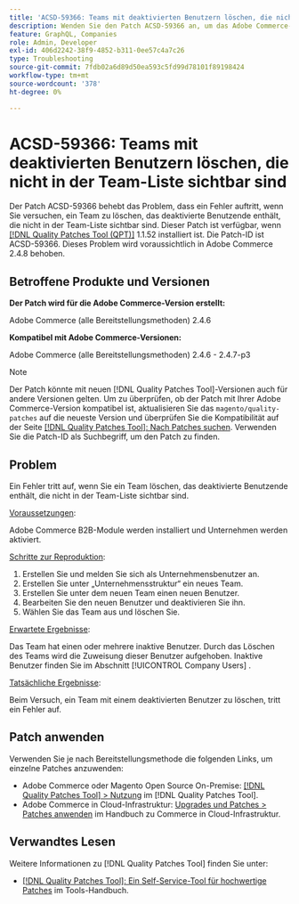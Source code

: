 ```yaml
---
title: 'ACSD-59366: Teams mit deaktivierten Benutzern löschen, die nicht in der Team-Liste sichtbar sind'
description: Wenden Sie den Patch ACSD-59366 an, um das Adobe Commerce-Problem zu beheben, bei dem ein Fehler auftritt, wenn Sie versuchen, ein Team zu löschen, das deaktivierte Benutzende enthält, die nicht in der Teamliste sichtbar sind.
feature: GraphQL, Companies
role: Admin, Developer
exl-id: 406d2242-38f9-4852-b311-0ee57c4a7c26
type: Troubleshooting
source-git-commit: 7fdb02a6d89d50ea593c5fd99d78101f89198424
workflow-type: tm+mt
source-wordcount: '378'
ht-degree: 0%

---
```


# ACSD-59366: Teams mit deaktivierten Benutzern löschen, die nicht in der Team-Liste sichtbar sind

Der Patch ACSD-59366 behebt das Problem, dass ein Fehler auftritt, wenn Sie versuchen, ein Team zu löschen, das deaktivierte Benutzende enthält, die nicht in der Team-Liste sichtbar sind. Dieser Patch ist verfügbar, wenn [[!DNL Quality Patches Tool (QPT)]](/help/tools/quality-patches-tool/quality-patches-tool-to-self-serve-quality-patches.md) 1.1.52 installiert ist. Die Patch-ID ist ACSD-59366. Dieses Problem wird voraussichtlich in Adobe Commerce 2.4.8 behoben.

## Betroffene Produkte und Versionen

**Der Patch wird für die Adobe Commerce-Version erstellt:**

Adobe Commerce (alle Bereitstellungsmethoden) 2.4.6

**Kompatibel mit Adobe Commerce-Versionen:**

Adobe Commerce (alle Bereitstellungsmethoden) 2.4.6 - 2.4.7-p3

>[!NOTE]
>
>Der Patch könnte mit neuen [!DNL Quality Patches Tool]-Versionen auch für andere Versionen gelten. Um zu überprüfen, ob der Patch mit Ihrer Adobe Commerce-Version kompatibel ist, aktualisieren Sie das `magento/quality-patches` auf die neueste Version und überprüfen Sie die Kompatibilität auf der Seite [[!DNL Quality Patches Tool]: Nach Patches suchen](https://experienceleague.adobe.com/tools/commerce-quality-patches/index.html?lang=de). Verwenden Sie die Patch-ID als Suchbegriff, um den Patch zu finden.

## Problem

Ein Fehler tritt auf, wenn Sie ein Team löschen, das deaktivierte Benutzende enthält, die nicht in der Team-Liste sichtbar sind.

<u>Voraussetzungen</u>:

Adobe Commerce B2B-Module werden installiert und Unternehmen werden aktiviert.

<u>Schritte zur Reproduktion</u>:

1. Erstellen Sie und melden Sie sich als Unternehmensbenutzer an.
1. Erstellen Sie unter „Unternehmensstruktur“ ein neues Team.
1. Erstellen Sie unter dem neuen Team einen neuen Benutzer.
1. Bearbeiten Sie den neuen Benutzer und deaktivieren Sie ihn.
1. Wählen Sie das Team aus und löschen Sie.

<u>Erwartete Ergebnisse</u>:

Das Team hat einen oder mehrere inaktive Benutzer. Durch das Löschen des Teams wird die Zuweisung dieser Benutzer aufgehoben. Inaktive Benutzer finden Sie im Abschnitt [!UICONTROL Company Users] .

<u>Tatsächliche Ergebnisse</u>:

Beim Versuch, ein Team mit einem deaktivierten Benutzer zu löschen, tritt ein Fehler auf.

## Patch anwenden

Verwenden Sie je nach Bereitstellungsmethode die folgenden Links, um einzelne Patches anzuwenden:

* Adobe Commerce oder Magento Open Source On-Premise: [[!DNL Quality Patches Tool] > Nutzung](/help/tools/quality-patches-tool/usage.md) im [!DNL Quality Patches Tool].
* Adobe Commerce in Cloud-Infrastruktur: [Upgrades und Patches > Patches anwenden](https://experienceleague.adobe.com/docs/commerce-cloud-service/user-guide/develop/upgrade/apply-patches.html?lang=de) im Handbuch zu Commerce in Cloud-Infrastruktur.

## Verwandtes Lesen

Weitere Informationen zu [!DNL Quality Patches Tool] finden Sie unter:

* [[!DNL Quality Patches Tool]: Ein Self-Service-Tool für hochwertige Patches](/help/tools/quality-patches-tool/quality-patches-tool-to-self-serve-quality-patches.md) im Tools-Handbuch.
